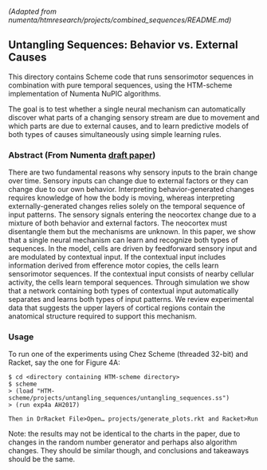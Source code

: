 
*(Adapted from numenta/htmresearch/projects/combined_sequences/README.md)*
## Untangling Sequences: Behavior vs. External Causes

This directory contains Scheme code that runs sensorimotor sequences
in combination with pure temporal sequences, using the HTM-scheme
implementation of Numenta NuPIC algorithms.

The goal is to test whether a single neural mechanism can
automatically discover what parts of a changing sensory stream are due
to movement and which parts are due to external causes, and to learn
predictive models of both types of causes simultaneously using simple
learning rules.

### Abstract (From Numenta [draft paper](http://dx.doi.org/10.1101/190678))

There are two fundamental reasons why sensory inputs to the brain change
over time. Sensory inputs can change due to external factors or they can
change due to our own behavior. Interpreting behavior-generated changes
requires knowledge of how the body is moving, whereas interpreting
externally-generated changes relies solely on the temporal sequence of
input patterns. The sensory signals entering the neocortex change due to
a mixture of both behavior and external factors. The neocortex must
disentangle them but the mechanisms are unknown. In this paper, we show
that a single neural mechanism can learn and recognize both types of
sequences. In the model, cells are driven by feedforward sensory input
and are modulated by contextual input. If the contextual input includes
information derived from efference motor copies, the cells learn
sensorimotor sequences. If the contextual input consists of nearby
cellular activity, the cells learn temporal sequences. Through
simulation we show that a network containing both types of contextual
input automatically separates and learns both types of input patterns.
We review experimental data that suggests the upper layers of cortical
regions contain the anatomical structure required to support this
mechanism.

### Usage
To run one of the experiments using Chez Scheme (threaded 32-bit) and Racket, say the one for Figure 4A:

    $ cd <directory containing HTM-scheme directory>
    $ scheme
    > (load "HTM-scheme/projects/untangling_sequences/untangling_sequences.ss")
    > (run exp4a AH2017)
    
    Then in DrRacket File>Open… projects/generate_plots.rkt and Racket>Run

Note: the results may not be identical to the charts in the paper, due
to changes in the random number generator
and perhaps also algorithm changes.  They should be similar though, and
conclusions and takeaways should be the same.

